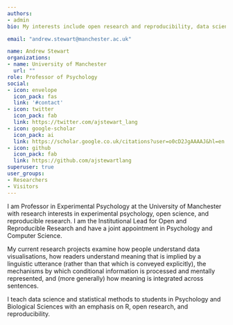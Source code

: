 ```yaml
---
authors:
- admin
bio: My interests include open research and reproducibility, data science, experimental psychology, and psycholinguistics. I am a fellow of the Software Sustainability Institute.

email: "andrew.stewart@manchester.ac.uk"

name: Andrew Stewart
organizations:
- name: University of Manchester
  url: ""
role: Professor of Psychology
social:
- icon: envelope
  icon_pack: fas
  link: '#contact'
- icon: twitter
  icon_pack: fab
  link: https://twitter.com/ajstewart_lang
- icon: google-scholar
  icon_pack: ai
  link: https://scholar.google.co.uk/citations?user=o0cD2JgAAAAJ&hl=en
- icon: github
  icon_pack: fab
  link: https://github.com/ajstewartlang
superuser: true
user_groups:
- Researchers
- Visitors
---
```


I am Professor in Experimental Psychology at the University of Manchester with research interests in experimental psychology, open science, and reproducible research. I am the Institutional Lead for Open and Reproducible Research and have a joint appointment in Psychology and Computer Science. 

My current research projects examine how people understand data visualisations, how readers understand meaning that is implied by a linguistic utterance (rather than that which is conveyed explicitly), the mechanisms by which conditional information is processed and mentally represented, and (more generally) how meaning is integrated across sentences.  

I teach data science and statistical methods to students in Psychology and Biological Sciences with an emphasis on R, open research, and reproducibility.  
